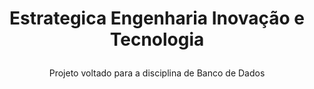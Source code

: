 # <p align="center">Estrategica Engenharia Inovação e Tecnologia</p>

<p align="center">Projeto voltado para a disciplina de Banco de Dados</p>


